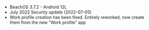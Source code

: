 * BeachOS 3.7.2 - Android 12L
* July 2022 Security update (2022-07-05)
* Work profile creation has been fixed. Entirely reworked, now create them from the new "Work profile" app
